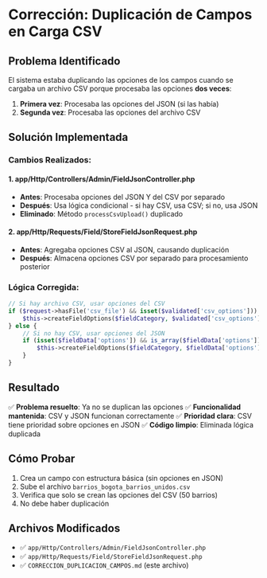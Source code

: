 # Corrección: Duplicación de Campos en Carga CSV

## Problema Identificado

El sistema estaba duplicando las opciones de los campos cuando se cargaba un archivo CSV porque procesaba las opciones **dos veces**:

1. **Primera vez**: Procesaba las opciones del JSON (si las había)
2. **Segunda vez**: Procesaba las opciones del archivo CSV

## Solución Implementada

### Cambios Realizados:

#### 1. **app/Http/Controllers/Admin/FieldJsonController.php**
- **Antes**: Procesaba opciones del JSON Y del CSV por separado
- **Después**: Usa lógica condicional - si hay CSV, usa CSV; si no, usa JSON
- **Eliminado**: Método `processCsvUpload()` duplicado

#### 2. **app/Http/Requests/Field/StoreFieldJsonRequest.php**
- **Antes**: Agregaba opciones CSV al JSON, causando duplicación
- **Después**: Almacena opciones CSV por separado para procesamiento posterior

### Lógica Corregida:

```php
// Si hay archivo CSV, usar opciones del CSV
if ($request->hasFile('csv_file') && isset($validated['csv_options'])) {
    $this->createFieldOptions($fieldCategory, $validated['csv_options']);
} else {
    // Si no hay CSV, usar opciones del JSON
    if (isset($fieldData['options']) && is_array($fieldData['options'])) {
        $this->createFieldOptions($fieldCategory, $fieldData['options']);
    }
}
```

## Resultado

✅ **Problema resuelto**: Ya no se duplican las opciones
✅ **Funcionalidad mantenida**: CSV y JSON funcionan correctamente
✅ **Prioridad clara**: CSV tiene prioridad sobre opciones en JSON
✅ **Código limpio**: Eliminada lógica duplicada

## Cómo Probar

1. Crea un campo con estructura básica (sin opciones en JSON)
2. Sube el archivo `barrios_bogota_barrios_unidos.csv`
3. Verifica que solo se crean las opciones del CSV (50 barrios)
4. No debe haber duplicación

## Archivos Modificados

- ✅ `app/Http/Controllers/Admin/FieldJsonController.php`
- ✅ `app/Http/Requests/Field/StoreFieldJsonRequest.php`
- ✅ `CORRECCION_DUPLICACION_CAMPOS.md` (este archivo)

